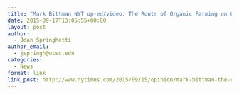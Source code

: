 ```yaml
---
title: "Mark Bittman NYT op-ed/video: The Roots of Organic Farming on Campus"
date: 2015-09-17T13:05:55+00:00
layout: post
author:
  - Joan Springhetti
author_email:
  - jspringh@ucsc.edu
categories:
  - News
format: link
link_post: http://www.nytimes.com/2015/09/15/opinion/mark-bittman-the-roots-of-organic-farming.html?utm\_source=homepage&utm\_campaign=carousel&utm_medium=slide-0
---
```

